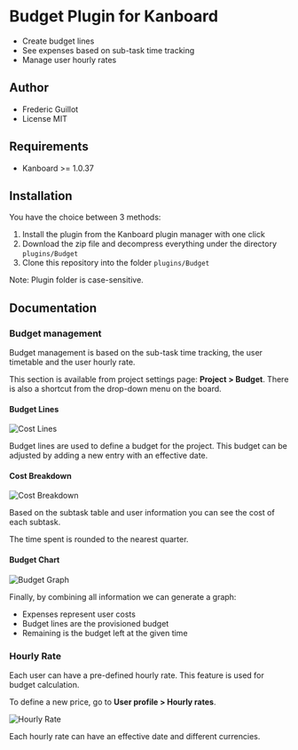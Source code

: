 Budget Plugin for Kanboard
==========================

- Create budget lines
- See expenses based on sub-task time tracking
- Manage user hourly rates

Author
------

- Frederic Guillot
- License MIT

Requirements
------------

- Kanboard >= 1.0.37

Installation
------------

You have the choice between 3 methods:

1. Install the plugin from the Kanboard plugin manager with one click
2. Download the zip file and decompress everything under the directory `plugins/Budget`
3. Clone this repository into the folder `plugins/Budget`

Note: Plugin folder is case-sensitive.

Documentation
-------------

### Budget management

Budget management is based on the sub-task time tracking, the user timetable and the user hourly rate.

This section is available from project settings page: **Project > Budget**. There is also a shortcut from the drop-down menu on the board.

#### Budget Lines

![Cost Lines](https://cloud.githubusercontent.com/assets/323546/20451620/965a4a2e-adc9-11e6-9131-3088ce6d8d78.png)

Budget lines are used to define a budget for the project.
This budget can be adjusted by adding a new entry with an effective date.

#### Cost Breakdown

![Cost Breakdown](https://cloud.githubusercontent.com/assets/323546/20451619/9658c9ba-adc9-11e6-8dd9-97b7d01db7f2.png)

Based on the subtask table and user information you can see the cost of each subtask.

The time spent is rounded to the nearest quarter.

#### Budget Chart

![Budget Graph](https://cloud.githubusercontent.com/assets/323546/20451621/965c1110-adc9-11e6-925c-c37c5a738c26.png)

Finally, by combining all information we can generate a graph:

- Expenses represent user costs
- Budget lines are the provisioned budget
- Remaining is the budget left at the given time

### Hourly Rate

Each user can have a pre-defined hourly rate.
This feature is used for budget calculation.

To define a new price, go to **User profile > Hourly rates**.

![Hourly Rate](https://cloud.githubusercontent.com/assets/323546/20451622/965da606-adc9-11e6-9537-cd987abac06d.png)

Each hourly rate can have an effective date and different currencies.
